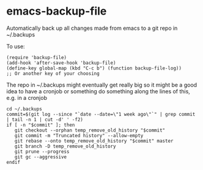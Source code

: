 emacs-backup-file
=================

Automatically back up all changes made from emacs to a git repo in ~/.backups

To use:

    (require 'backup-file)
    (add-hook 'after-save-hook 'backup-file)
    (define-key global-map (kbd "C-c b") (function backup-file-log))
    ;; Or another key of your choosing

The repo in ~/.backups might eventually get really big so it might be
a good idea to have a cronjob or something do something along the
lines of this, e.g. in a cronjob

    cd ~/.backups
    commit=$(git log --since "`date --date=\"1 week ago\"`" | grep commit | tail -n 1 | cut -d' ' -f2)
    if [ -n "$commit" ]; then
       git checkout --orphan temp_remove_old_history "$commit"
       git commit -m "Truncated history" --allow-empty
       git rebase --onto temp_remove_old_history "$commit" master
       git branch -D temp_remove_old_history
       git prune --progress
       git gc --aggressive
    endif

